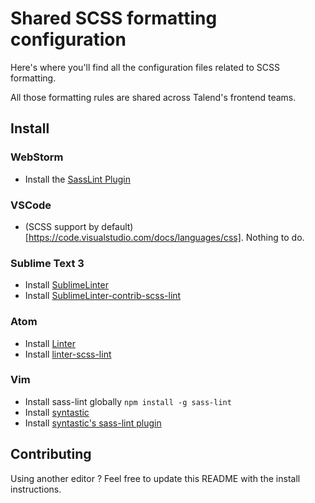 # Shared SCSS formatting configuration

Here's where you'll find all the configuration files related to SCSS 
formatting.

All those formatting rules are shared across Talend's frontend teams.

## Install

### WebStorm

* Install the [SassLint Plugin](https://plugins.jetbrains.com/plugin/8171) 

### VSCode

* (SCSS support by default)[https://code.visualstudio.com/docs/languages/css]. Nothing to do.

### Sublime Text 3

* Install [SublimeLinter](http://www.sublimelinter.com/)
* Install [SublimeLinter-contrib-scss-lint](https://packagecontrol.io/packages/SublimeLinter-contrib-scss-lint)

### Atom

* Install [Linter](https://github.com/steelbrain/linter)
* Install [linter-scss-lint](https://atom.io/packages/linter-scss-lint)

### Vim

* Install sass-lint globally `npm install -g sass-lint`
* Install [syntastic](https://github.com/scrooloose/syntastic)
* Install [syntastic's sass-lint plugin](https://github.com/gcorne/vim-sass-lint)

## Contributing

Using another editor ?
Feel free to update this README with the install instructions.
